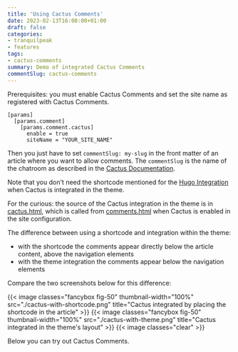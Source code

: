 ```yaml
---
title: 'Using Cactus Comments'
date: 2023-02-13T16:00:00+01:00
draft: false
categories:
- tranquilpeak
- features
tags:
- cactus-comments
summary: Demo of integrated Cactus Comments
commentSlug: cactus-comments
---
```


Prerequisites: you must enable Cactus Comments and set the site name as registered with Cactus Comments.

```
[params]
  [params.comment]
    [params.comment.cactus]
      enable = true
      siteName = "YOUR_SITE_NAME"
```

Then you just have to set `commentSlug: my-slug` in the front matter of an article
where you want to allow comments. The `commentSlug` is the name of the chatroom
as described in the [Cactus Documentation](https://cactus.chat/docs/integrations/hugo/).

Note that you don't need the shortcode mentioned for the
[Hugo Integration](https://cactus.chat/docs/integrations/hugo/) when Cactus is integrated in the theme.

For the curious: the source of the Cactus integration in the theme is in
[cactus.html](https://github.com/pe-st/hugo-tranquilpeak-theme/blob/pesche/layouts/partials/post/cactus.html), which is called from [comments.html](https://github.com/pe-st/hugo-tranquilpeak-theme/blob/pesche/layouts/partials/post/comments.html) when Cactus is enabled in the site configuration.

The difference between using a shortcode and integration within the theme:

- with the shortcode the comments appear directly below the article content,
  above the navigation elements
- with the theme integration the comments appear below the navigation elements

Compare the two screenshots below for this difference:

{{< image classes="fancybox fig-50" thumbnail-width="100%" src="./cactus-with-shortcode.png" title="Cactus integrated by placing the shortcode in the article" >}}
{{< image classes="fancybox fig-50" thumbnail-width="100%" src="./cactus-with-theme.png" title="Cactus integrated in the theme's layout" >}}
{{< image classes="clear" >}}

Below you can try out Cactus Comments.
